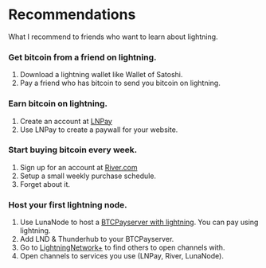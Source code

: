 # Recommendations

What I recommend to friends who want to learn about lightning.

### Get bitcoin from a friend on lightning.
1. Download a lightning wallet like Wallet of Satoshi.
2. Pay a friend who has bitcoin to send you bitcoin on lightning.

### Earn bitcoin on lightning.

1. Create an account at [LNPay](https://lnpay.co)
2. Use LNPay to create a paywall for your website.


### Start buying bitcoin every week.

1. Sign up for an account at [River.com](https://river.com)
2. Setup a small weekly purchase schedule.
3. Forget about it.

### Host your first lightning node. 

1. Use LunaNode to host a [BTCPayserver with lightning](https://docs.btcpayserver.org/LunaNodeWebDeployment/). You can pay using lightning.
2. Add LND & Thunderhub to your BTCPayserver.
3. Go to [LightningNetwork+](https://lightningnetwork.plus/) to find others to open channels with.
4. Open channels to services you use (LNPay, River, LunaNode).
